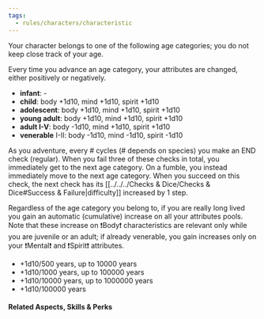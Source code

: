 ```yaml
---
tags:
  - rules/characters/characteristic
---
```

Your character belongs to one of the following age categories; you do not keep close track of your age.

Every time you advance an age category, your attributes are changed, either positively or negatively.
- **infant**: -
- **child**: body +1d10, mind +1d10, spirit +1d10
- **adolescent**: body +1d10, mind +1d10, spirit +1d10
- **young adult**: body +1d10, mind +1d10, spirit +1d10
- **adult I-V**: body -1d10, mind +1d10, spirit +1d10
- **venerable** I-II: body -1d10, mind -1d10, spirit -1d10

As you adventure, every # cycles (# depends on species) you make an END check (regular). When you fail three of these checks in total, you immediately get to the next age category. On a fumble, you instead immediately move to the next age category. When you succeed on this check, the next check has its [[../../../Checks & Dice/Checks & Dice#Success & Failure|difficulty]] increased by 1 step.

Regardless of the age category you belong to, if you are really long lived you gain an automatic (cumulative) increase on all your attributes pools. Note that these increase on ❗Body❗ characteristics are relevant only while you are juvenile or an adult; if already venerable, you gain increases only on your ❗Mental❗ and ❗Spirit❗ attributes.
- +1d10/500 years, up to 10000 years
- +1d10/1000 years, up to 100000 years
- +1d10/10000 years, up to 1000000 years
- +1d10/100000 years

#### Related Aspects, Skills & Perks
